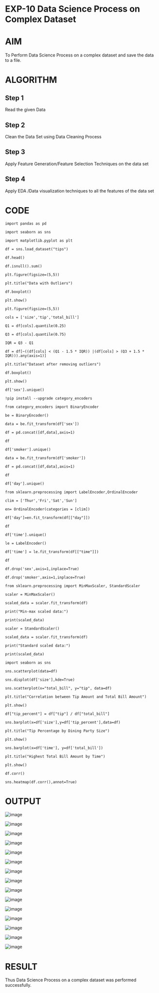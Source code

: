 # EXP-10 Data Science Process on Complex Dataset

# AIM
To Perform Data Science Process on a complex dataset and save the data to a file.

# ALGORITHM

## Step 1

Read the given Data

## Step 2

Clean the Data Set using Data Cleaning Process

## Step 3

Apply Feature Generation/Feature Selection Techniques on the data set

## Step 4

Apply EDA /Data visualization techniques to all the features of the data set

# CODE
```
import pandas as pd

import seaborn as sns

import matplotlib.pyplot as plt

df = sns.load_dataset("tips")

df.head()

df.isnull().sum()

plt.figure(figsize=(5,5))

plt.title("Data with Outliers")

df.boxplot()

plt.show()

plt.figure(figsize=(5,5))

cols = ['size','tip','total_bill']

Q1 = df[cols].quantile(0.25)

Q3 = df[cols].quantile(0.75)

IQR = Q3 - Q1

df = df[~((df[cols] < (Q1 - 1.5 * IQR)) |(df[cols] > (Q3 + 1.5 * IQR))).any(axis=1)]

plt.title("Dataset after removing outliers")

df.boxplot()

plt.show()

df['sex'].unique()

!pip install --upgrade category_encoders

from category_encoders import BinaryEncoder

be = BinaryEncoder()

data = be.fit_transform(df['sex'])

df = pd.concat([df,data],axis=1)

df

df['smoker'].unique()

data = be.fit_transform(df['smoker'])

df = pd.concat([df,data],axis=1)

df

df['day'].unique()

from sklearn.preprocessing import LabelEncoder,OrdinalEncoder

clim = ['Thur','Fri','Sat','Sun']

en= OrdinalEncoder(categories = [clim])

df['day']=en.fit_transform(df[["day"]])

df

df['time'].unique()

le = LabelEncoder()

df['time'] = le.fit_transform(df[["time"]])

df

df.drop('sex',axis=1,inplace=True)

df.drop('smoker',axis=1,inplace=True)

from sklearn.preprocessing import MinMaxScaler, StandardScaler

scaler = MinMaxScaler()

scaled_data = scaler.fit_transform(df)

print("Min-max scaled data:")

print(scaled_data)

scaler = StandardScaler()

scaled_data = scaler.fit_transform(df)

print("Standard scaled data:")

print(scaled_data)

import seaborn as sns

sns.scatterplot(data=df)

sns.displot(df['size'],kde=True)

sns.scatterplot(x="total_bill", y="tip", data=df)

plt.title("Correlation between Tip Amount and Total Bill Amount")

plt.show()

df["tip_percent"] = df["tip"] / df["total_bill"]

sns.barplot(x=df['size'],y=df['tip_percent'],data=df)

plt.title("Tip Percentage by Dining Party Size")

plt.show()

sns.barplot(x=df['time'], y=df['total_bill'])

plt.title("Highest Total Bill Amount by Time")

plt.show()

df.corr()

sns.heatmap(df.corr(),annot=True)
```
# OUTPUT
![image](https://github.com/swathidd/EX-10-/assets/121300272/1c04ad11-02e3-4142-a3f7-49602ca5ca57)

![image](https://github.com/swathidd/EX-10-/assets/121300272/684f699c-0746-436c-9682-622bb78ed414)

![image](https://github.com/swathidd/EX-10-/assets/121300272/af2ffc46-8065-485b-aeee-1bd6b4e50ad4)

![image](https://github.com/swathidd/EX-10-/assets/121300272/101fa5eb-33c9-4c19-881a-f0d17af0aca6)

![image](https://github.com/swathidd/EX-10-/assets/121300272/a72013ba-068c-49d5-8436-b289f54a4af2)

![image](https://github.com/swathidd/EX-10-/assets/121300272/4218fea9-1d15-4f00-ab15-d8f7981b7242)

![image](https://github.com/swathidd/EX-10-/assets/121300272/1994e9f3-a0b6-484c-b77f-beab9cd84ca8)

![image](https://github.com/swathidd/EX-10-/assets/121300272/9764ca84-3432-480a-82a8-757fea05e09e)

![image](https://github.com/swathidd/EX-10-/assets/121300272/dfb9b092-e5c9-40c0-aa8f-146167ae49cf)

![image](https://github.com/swathidd/EX-10-/assets/121300272/b0c499c2-8e45-4587-be15-90632181a811)

![image](https://github.com/swathidd/EX-10-/assets/121300272/a19358c9-5fd9-4b5b-b208-fc04545aa197)

![image](https://github.com/swathidd/EX-10-/assets/121300272/afbd9f0d-3d44-4e0d-8910-2f69f9ae2d1b)

![image](https://github.com/swathidd/EX-10-/assets/121300272/ebe75a80-017e-4112-a74f-5c45a8f3fa09)

![image](https://github.com/swathidd/EX-10-/assets/121300272/8f79d54c-09c7-4eeb-abd9-f16b7daeb7e1)

![image](https://github.com/swathidd/EX-10-/assets/121300272/ed56cfc9-2095-41dc-80d9-6f750bcf54a7)

# RESULT
Thus Data Science Process on a complex dataset was performed successfully.


